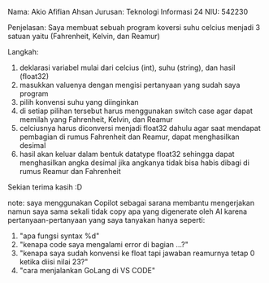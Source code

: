 Nama: Akio Afifian Ahsan
Jurusan: Teknologi Informasi 24
NIU: 542230

Penjelasan: 
  Saya membuat sebuah program koversi suhu celcius menjadi 3 satuan yaitu 
(Fahrenheit, Kelvin, dan Reamur)

Langkah:
1. deklarasi variabel mulai dari celcius (int), suhu (string), dan hasil (float32)
2. masukkan valuenya dengan mengisi pertanyaan yang sudah saya program
3. pilih konvensi suhu yang diinginkan
4. di setiap pilihan tersebut harus menggunakan switch case agar dapat memilah yang Fahrenheit, Kelvin, dan Reamur
5. celciusnya harus diconversi menjadi float32 dahulu agar saat mendapat pembagian di rumus Fahrenheit dan Reamur, dapat menghasilkan desimal
6. hasil akan keluar dalam bentuk datatype float32 sehingga dapat menghasilkan angka desimal jika angkanya tidak bisa habis dibagi di rumus Reamur dan Fahrenheit

Sekian terima kasih :D

note: saya menggunakan Copilot sebagai sarana membantu mengerjakan namun saya sama sekali tidak copy apa yang digenerate oleh AI karena pertanyaan-pertanyaan yang saya tanyakan hanya seperti:
1. "apa fungsi syntax %d"
2. "kenapa code saya mengalami error di bagian ...?"
3. "kenapa saya sudah konvensi ke float tapi jawaban reamurnya tetap 0 ketika diisi nilai 23?"
4. "cara menjalankan GoLang di VS CODE"

